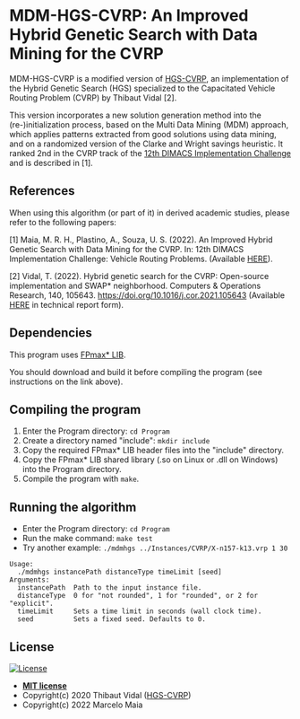 
# MDM-HGS-CVRP: An Improved Hybrid Genetic Search with Data Mining for the CVRP

MDM-HGS-CVRP is a modified version of [HGS-CVRP](https://github.com/vidalt/HGS-CVRP), an implementation of the Hybrid Genetic Search (HGS) specialized to the Capacitated Vehicle Routing Problem (CVRP) by Thibaut Vidal [2].

This version incorporates a new solution generation method into the (re-)initialization process, based on the Multi Data Mining (MDM) approach, which applies patterns extracted from good solutions using data mining, and on a randomized version of the Clarke and Wright savings heuristic. It ranked 2nd in the CVRP track of the [12th DIMACS Implementation Challenge](http://dimacs.rutgers.edu/programs/challenge/vrp/) and is described in [1].

## References

When using this algorithm (or part of it) in derived academic studies, please refer to the following papers:

[1] Maia, M. R. H., Plastino, A., Souza, U. S. (2022). 
An Improved Hybrid Genetic Search with Data Mining for the CVRP. In: 12th DIMACS Implementation Challenge: Vehicle Routing Problems. 
(Available [HERE](http://dimacs.rutgers.edu/events/details?eID=2073)).

[2] Vidal, T. (2022). Hybrid genetic search for the CVRP: Open-source implementation and SWAP* neighborhood. Computers & Operations Research, 140, 105643.
https://doi.org/10.1016/j.cor.2021.105643 (Available [HERE](https://arxiv.org/abs/2012.10384) in technical report form).

## Dependencies

This program uses [FPmax* LIB](https://github.com/marcelorhmaia/FPmax-LIB).

You should download and build it before compiling the program (see instructions on the link above).

## Compiling the program

1. Enter the Program directory: `cd Program`
2. Create a directory named "include": `mkdir include`
3. Copy the required FPmax* LIB header files into the "include" directory.
4. Copy the FPmax* LIB shared library (.so on Linux or .dll on Windows) into the Program directory.
5. Compile the program with `make`.

## Running the algorithm

* Enter the Program directory: `cd Program`
* Run the make command: `make test`
* Try another example: `./mdmhgs ../Instances/CVRP/X-n157-k13.vrp 1 30`

```
Usage:
  ./mdmhgs instancePath distanceType timeLimit [seed]
Arguments:
  instancePath  Path to the input instance file.
  distanceType  0 for "not rounded", 1 for "rounded", or 2 for "explicit".
  timeLimit     Sets a time limit in seconds (wall clock time).
  seed          Sets a fixed seed. Defaults to 0.
```

## License

[![License](http://img.shields.io/:license-mit-blue.svg?style=flat-square)](http://badges.mit-license.org)

- **[MIT license](http://opensource.org/licenses/mit-license.php)**
- Copyright(c) 2020 Thibaut Vidal ([HGS-CVRP](https://github.com/vidalt/HGS-CVRP))
- Copyright(c) 2022 Marcelo Maia




